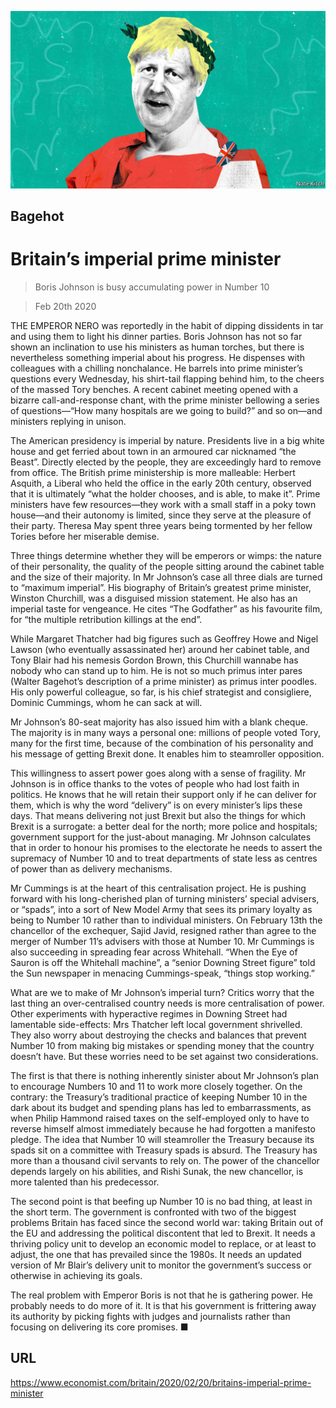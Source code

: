 ![](./images/20200222_BRD000_0.jpg)

## Bagehot

# Britain’s imperial prime minister

> Boris Johnson is busy accumulating power in Number 10

> Feb 20th 2020

THE EMPEROR NERO was reportedly in the habit of dipping dissidents in tar and using them to light his dinner parties. Boris Johnson has not so far shown an inclination to use his ministers as human torches, but there is nevertheless something imperial about his progress. He dispenses with colleagues with a chilling nonchalance. He barrels into prime minister’s questions every Wednesday, his shirt-tail flapping behind him, to the cheers of the massed Tory benches. A recent cabinet meeting opened with a bizarre call-and-response chant, with the prime minister bellowing a series of questions—“How many hospitals are we going to build?” and so on—and ministers replying in unison.

The American presidency is imperial by nature. Presidents live in a big white house and get ferried about town in an armoured car nicknamed “the Beast”. Directly elected by the people, they are exceedingly hard to remove from office. The British prime ministership is more malleable: Herbert Asquith, a Liberal who held the office in the early 20th century, observed that it is ultimately “what the holder chooses, and is able, to make it”. Prime ministers have few resources—they work with a small staff in a poky town house—and their autonomy is limited, since they serve at the pleasure of their party. Theresa May spent three years being tormented by her fellow Tories before her miserable demise.

Three things determine whether they will be emperors or wimps: the nature of their personality, the quality of the people sitting around the cabinet table and the size of their majority. In Mr Johnson’s case all three dials are turned to “maximum imperial”. His biography of Britain’s greatest prime minister, Winston Churchill, was a disguised mission statement. He also has an imperial taste for vengeance. He cites “The Godfather” as his favourite film, for “the multiple retribution killings at the end”.

While Margaret Thatcher had big figures such as Geoffrey Howe and Nigel Lawson (who eventually assassinated her) around her cabinet table, and Tony Blair had his nemesis Gordon Brown, this Churchill wannabe has nobody who can stand up to him. He is not so much primus inter pares (Walter Bagehot’s description of a prime minister) as primus inter poodles. His only powerful colleague, so far, is his chief strategist and consigliere, Dominic Cummings, whom he can sack at will.

Mr Johnson’s 80-seat majority has also issued him with a blank cheque. The majority is in many ways a personal one: millions of people voted Tory, many for the first time, because of the combination of his personality and his message of getting Brexit done. It enables him to steamroller opposition.

This willingness to assert power goes along with a sense of fragility. Mr Johnson is in office thanks to the votes of people who had lost faith in politics. He knows that he will retain their support only if he can deliver for them, which is why the word “delivery” is on every minister’s lips these days. That means delivering not just Brexit but also the things for which Brexit is a surrogate: a better deal for the north; more police and hospitals; government support for the just-about managing. Mr Johnson calculates that in order to honour his promises to the electorate he needs to assert the supremacy of Number 10 and to treat departments of state less as centres of power than as delivery mechanisms.

Mr Cummings is at the heart of this centralisation project. He is pushing forward with his long-cherished plan of turning ministers’ special advisers, or “spads”, into a sort of New Model Army that sees its primary loyalty as being to Number 10 rather than to individual ministers. On February 13th the chancellor of the exchequer, Sajid Javid, resigned rather than agree to the merger of Number 11’s advisers with those at Number 10. Mr Cummings is also succeeding in spreading fear across Whitehall. “When the Eye of Sauron is off the Whitehall machine”, a “senior Downing Street figure” told the Sun newspaper in menacing Cummings-speak, “things stop working.”

What are we to make of Mr Johnson’s imperial turn? Critics worry that the last thing an over-centralised country needs is more centralisation of power. Other experiments with hyperactive regimes in Downing Street had lamentable side-effects: Mrs Thatcher left local government shrivelled. They also worry about destroying the checks and balances that prevent Number 10 from making big mistakes or spending money that the country doesn’t have. But these worries need to be set against two considerations.

The first is that there is nothing inherently sinister about Mr Johnson’s plan to encourage Numbers 10 and 11 to work more closely together. On the contrary: the Treasury’s traditional practice of keeping Number 10 in the dark about its budget and spending plans has led to embarrassments, as when Philip Hammond raised taxes on the self-employed only to have to reverse himself almost immediately because he had forgotten a manifesto pledge. The idea that Number 10 will steamroller the Treasury because its spads sit on a committee with Treasury spads is absurd. The Treasury has more than a thousand civil servants to rely on. The power of the chancellor depends largely on his abilities, and Rishi Sunak, the new chancellor, is more talented than his predecessor.

The second point is that beefing up Number 10 is no bad thing, at least in the short term. The government is confronted with two of the biggest problems Britain has faced since the second world war: taking Britain out of the EU and addressing the political discontent that led to Brexit. It needs a thriving policy unit to develop an economic model to replace, or at least to adjust, the one that has prevailed since the 1980s. It needs an updated version of Mr Blair’s delivery unit to monitor the government’s success or otherwise in achieving its goals.

The real problem with Emperor Boris is not that he is gathering power. He probably needs to do more of it. It is that his government is frittering away its authority by picking fights with judges and journalists rather than focusing on delivering its core promises. ■

## URL

https://www.economist.com/britain/2020/02/20/britains-imperial-prime-minister
